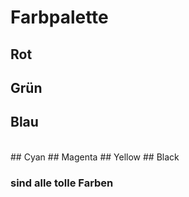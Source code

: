 # Farbpalette

## Rot
## Grün
## Blau 
<br>
## Cyan
## Magenta
## Yellow
## Black

### sind alle tolle Farben
